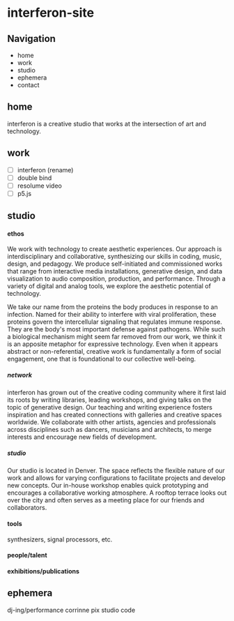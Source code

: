 # interferon-site

## Navigation
- home
- work
- studio
- ephemera
- contact

## home
interferon is a creative studio that works at the intersection of art and technology.

## work
- [ ] interferon (rename)
- [ ] double bind
- [ ] resolume video
- [ ] p5.js

## studio
#### ethos
We work with technology to create aesthetic experiences. Our approach is interdisciplinary and collaborative, synthesizing our skills in coding, music, design, and pedagogy. We produce self-initiated and commissioned works that range from interactive media installations, generative design, and data visualization to audio composition, production, and performance. Through a variety of digital and analog tools, we explore the aesthetic potential of technology.

We take our name from the proteins the body produces in response to an infection. Named for their ability to interfere with viral proliferation, these proteins govern the intercellular signaling that regulates immune response. They are the body's most important defense against pathogens. While such a biological mechanism might seem far removed from our work, we think it is an apposite metaphor for expressive technology. Even when it appears abstract or non-referential, creative work is fundamentally a form of social engagement, one that is foundational to our collective well-being.

##### network
interferon has grown out of the creative coding community where it first laid its roots by writing libraries, leading workshops, and giving talks on the topic of generative design. Our teaching and writing experience fosters inspiration and has created connections with galleries and creative spaces worldwide. We collaborate with other artists, agencies and professionals across disciplines such as dancers, musicians and architects, to merge interests and encourage new fields of development.

##### studio
Our studio is located in Denver. The space reflects the flexible nature of our work and allows for varying configurations to facilitate projects and develop new concepts. Our in-house workshop enables quick prototyping and encourages a collaborative working atmosphere. A rooftop terrace looks out over the city and often serves as a meeting place for our friends and collaborators.

#### tools
synthesizers, signal processors, etc.

#### people/talent

#### exhibitions/publications

## ephemera
dj-ing/performance
corrinne pix
studio
code

